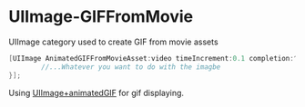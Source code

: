 # UIImage-GIFFromMovie

UIImage category used to create GIF from movie assets

```objectivec
[UIImage AnimatedGIFFromMovieAsset:video timeIncrement:0.1 completion:^(UIImage *image, NSError *error) {
        //...Whatever you want to do with the imagbe
}];
```


Using [UIImage+animatedGIF](https://github.com/mayoff/uiimage-from-animated-gif) for gif displaying.
